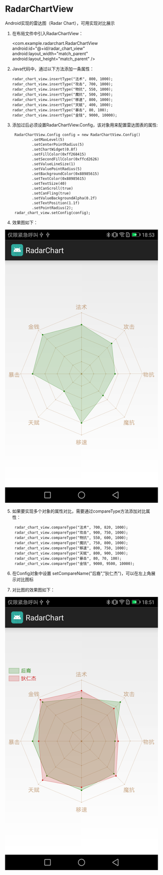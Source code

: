 # RadarChartView
Android实现的雷达图（Radar Chart），可用实现对比展示

 1. 在布局文件中引入RadarChartView：

       <com.example.radarchart.RadarChartView
           android:id="@+id/radar_chart_view"
           android:layout_width="match_parent"
           android:layout_height="match_parent" />


 2. Java代码中，通过以下方法添加一条属性：

        radar_chart_view.insertType("法术", 800, 1000);
        radar_chart_view.insertType("攻击", 700, 1000);
        radar_chart_view.insertType("物抗", 550, 1000);
        radar_chart_view.insertType("魔抗", 500, 1000);
        radar_chart_view.insertType("移速", 800, 1000);
        radar_chart_view.insertType("天赋", 400, 1000);
        radar_chart_view.insertType("暴击", 80, 100);
        radar_chart_view.insertType("金钱", 9000, 10000);

 3. 添加过后必须设置RadarChartView.Config，该对象用来配置雷达图表的属性:

         RadarChartView.Config config = new RadarChartView.Config()
                 .setMaxLevel(5)
                 .setCenterPointRadius(5)
                 .setChartWidget(0.8f)
                 .setFillColor(0xff268415)
                 .setSecondFillColor(0xffcd2626)
                 .setValueLineSize(1)
                 .setValuePointRadius(5)
                 .setBackgroundColor(0x88985615)
                 .setTextColor(0x88985615)
                 .setTextSize(40)
                 .setCanScroll(true)
                 .setCanFling(true)
                 .setValueBackgroundAlpha(0.2f)
                 .setTextPosition(1.1f)
                 .setPointRadius(2);
         radar_chart_view.setConfig(config);

  4. 效果图如下：

  ![image](https://github.com/luweibin3118/RadarChartView/blob/master/app/Screenshot_20171226-185310.png)

  5. 如果要实现多个对象的属性对比，需要通过compareType方法添加对比属性：

          radar_chart_view.compareType("法术", 700, 820, 1000);
          radar_chart_view.compareType("攻击", 900, 750, 1000);
          radar_chart_view.compareType("物抗", 550, 600, 1000);
          radar_chart_view.compareType("魔抗", 750, 800, 1000);
          radar_chart_view.compareType("移速", 800, 750, 1000);
          radar_chart_view.compareType("天赋", 800, 900, 1000);
          radar_chart_view.compareType("暴击", 80, 70, 100);
          radar_chart_view.compareType("金钱", 9000, 9500, 10000);

  6. 在Config对象中设置 setCompareName("后裔","狄仁杰")，可以在左上角展示对比图标

  7. 对比图的效果图如下：

  ![image](https://github.com/luweibin3118/RadarChartView/blob/master/app/Screenshot_20171226-185135.png)
